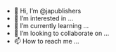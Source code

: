 - 👋 Hi, I’m @japublishers
- 👀 I’m interested in ...
- 🌱 I’m currently learning ...
- 💞️ I’m looking to collaborate on ...
- 📫 How to reach me ...

<!---
japublishers/japublishers is a ✨ special ✨ repository because its `README.md` (this file) appears on your GitHub profile.
You can click the Preview link to take a look at your changes.
--->

